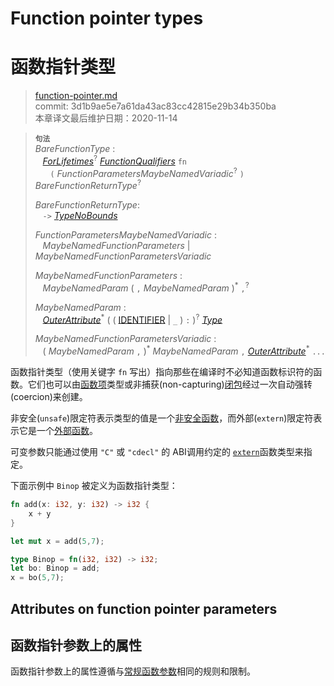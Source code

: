 # Function pointer types
# 函数指针类型

>[function-pointer.md](https://github.com/rust-lang/reference/blob/master/src/types/function-pointer.md)\
>commit: 3d1b9ae5e7a61da43ac83cc42815e29b34b350ba \
>本章译文最后维护日期：2020-11-14

> **<sup>句法</sup>**\
> _BareFunctionType_ :\
> &nbsp;&nbsp; [_ForLifetimes_]<sup>?</sup> [_FunctionQualifiers_] `fn`\
> &nbsp;&nbsp; &nbsp;&nbsp;  `(` _FunctionParametersMaybeNamedVariadic_<sup>?</sup> `)` _BareFunctionReturnType_<sup>?</sup>
>
> _BareFunctionReturnType_:\
> &nbsp;&nbsp; `->` [_TypeNoBounds_]
>
> _FunctionParametersMaybeNamedVariadic_ :\
> &nbsp;&nbsp; _MaybeNamedFunctionParameters_ | _MaybeNamedFunctionParametersVariadic_
>
> _MaybeNamedFunctionParameters_ :\
> &nbsp;&nbsp; _MaybeNamedParam_ ( `,` _MaybeNamedParam_ )<sup>\*</sup> `,`<sup>?</sup>
>
> _MaybeNamedParam_ :\
> &nbsp;&nbsp; [_OuterAttribute_]<sup>\*</sup> ( ( [IDENTIFIER] | `_` ) `:` )<sup>?</sup> [_Type_]
>
> _MaybeNamedFunctionParametersVariadic_ :\
> &nbsp;&nbsp; ( _MaybeNamedParam_ `,` )<sup>\*</sup> _MaybeNamedParam_ `,` [_OuterAttribute_]<sup>\*</sup> `...`

函数指针类型（使用关键字 `fn` 写出）指向那些在编译时不必知道函数标识符的函数。它们也可以由[函数项][function items]类型或非捕获(non-capturing)[闭包][closures]经过一次自动强转(coercion)来创建。

非安全(`unsafe`)限定符表示类型的值是一个[非安全函数][unsafe function]，而外部(`extern`)限定符表示它是一个[外部函数][extern function]。

可变参数只能通过使用 `"C"` 或 `"cdecl"` 的 ABI调用约定的 [`extern`]函数类型来指定。

下面示例中 `Binop` 被定义为函数指针类型：

```rust
fn add(x: i32, y: i32) -> i32 {
    x + y
}

let mut x = add(5,7);

type Binop = fn(i32, i32) -> i32;
let bo: Binop = add;
x = bo(5,7);
```

## Attributes on function pointer parameters
## 函数指针参数上的属性

函数指针参数上的属性遵循与[常规函数参数][regular function parameters]相同的规则和限制。

[IDENTIFIER]: ../identifiers.md
[_ForLifetimes_]: ../items/generics.md#where-clauses
[_FunctionQualifiers_]: ../items/functions.md
[_TypeNoBounds_]: ../types.md#type-expressions
[_Type_]: ../types.md#type-expressions
[_OuterAttribute_]: ../attributes.md
[`extern`]: ../items/external-blocks.md
[closures]: closure.md
[extern function]: ../items/functions.md#extern-function-qualifier
[function items]: function-item.md
[unsafe function]: ../unsafe-functions.md
[regular function parameters]: ../items/functions.md#attributes-on-function-parameters

<!-- 2020-11-12-->
<!-- checked -->
